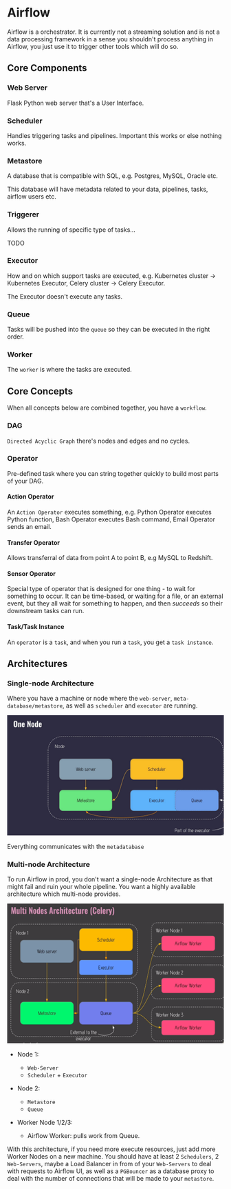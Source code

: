 # Airflow

Airflow is a orchestrator. It is currently not a streaming solution and is not a data processing framework in a sense you shouldn't process anything in Airflow, you just use it to trigger other tools which will do so.


## Core Components

### Web Server

Flask Python web server that's a User Interface.

### Scheduler

Handles triggering tasks and pipelines. Important this works or else nothing works. 

### Metastore

A database that is compatible with SQL, e.g. Postgres, MySQL, Oracle etc. 

This database will have metadata related to your data, pipelines, tasks, airflow users etc.

### Triggerer

Allows the running of specific type of tasks...

TODO

### Executor

How and on which support tasks are executed, e.g. Kubernetes cluster -> Kubernetes Executor,
Celery cluster -> Celery Executor. 

The Executor doesn't execute any tasks. 

### Queue

Tasks will be pushed into the `queue` so they can be executed in the right order.

### Worker

The `worker` is where the tasks are executed. 


## Core Concepts

When all concepts below are combined together, you have a `workflow`.

### DAG

`Directed Acyclic Graph` there's nodes and edges and no cycles. 

### Operator

Pre-defined task where you can string together quickly to build most parts of your DAG.

#### Action Operator

An `Action Operator` executes something, e.g. Python Operator executes Python function, Bash Operator executes Bash command, Email Operator sends an email.  

#### Transfer Operator

Allows transferral of data from point A to point B, e.g MySQL to Redshift.

#### Sensor Operator

Special type of operator that is designed for one thing - to wait for something to occur. It can be time-based, or waiting for a file, or an external event, but they all wait for something to happen, and then *succeeds* so their downstream tasks can run. 

#### Task/Task Instance

An `operator` is a `task`, and when you run a `task`, you get a `task instance`.

## Architectures

### Single-node Architecture

Where you have a machine or node where the `web-server`, `meta-database/metastore`, as well as `scheduler` and `executor` are running.

![single_node](../Images/single_node.png)

Everything communicates with the `metadatabase` 

### Multi-node Architecture

To run Airflow in prod, you don't want a single-node Architecture as that might fail and ruin your whole pipeline. You want a highly available architecture which multi-node provides. 

![multi_node](../Images/multi_node.png)

- Node 1:
    - `Web-Server`
    - `Scheduler` + `Executor`

- Node 2:
    - `Metastore`
    - `Queue`

- Worker Node 1/2/3:
    - Airflow Worker: pulls work from Queue. 

With this architecture, if you need more execute resources, just add more Worker Nodes on a new machine. You should have at least 2 `Schedulers`, 2 `Web-Servers`, maybe a Load Balancer in from of your `Web-Servers` to deal with requests to Airflow UI, as well as a `PGBouncer` as a database proxy to deal with the number of connections that will be made to your `metastore`. 